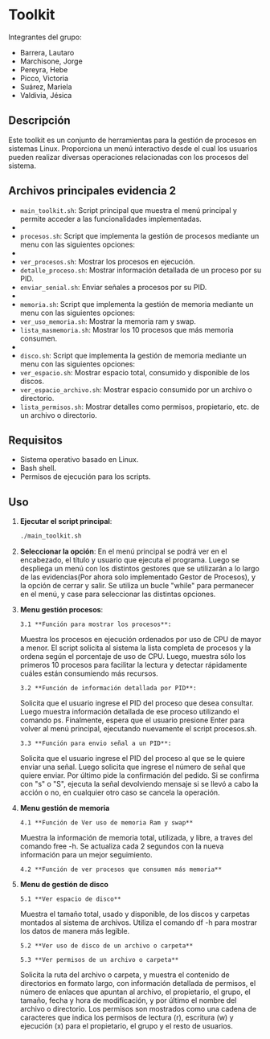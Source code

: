 # Toolkit

Integrantes del grupo:

- Barrera, Lautaro
- Marchisone, Jorge
- Pereyra, Hebe
- Picco, Victoria
- Suárez, Mariela
- Valdivia, Jésica

## Descripción

Este toolkit es un conjunto de herramientas para la gestión de procesos en sistemas Linux. Proporciona un menú interactivo desde el cual los usuarios pueden realizar diversas operaciones relacionadas con los procesos del sistema.

## Archivos principales evidencia 2

- `main_toolkit.sh`: Script principal que muestra el menú principal y permite acceder a las funcionalidades implementadas.
-
- `procesos.sh`: Script que implementa la gestión de procesos mediante un menu con las siguientes opciones:
-
- `ver_procesos.sh`: Mostrar los procesos en ejecución.
- `detalle_proceso.sh`: Mostrar información detallada de un proceso por su PID.
- `enviar_senial.sh`: Enviar señales a procesos por su PID.
-
- `memoria.sh`: Script que implementa la gestión de memoria mediante un menu con las siguientes opciones:
- `ver_uso_memoria.sh`: Mostrar la memoria ram y swap.
- `lista_masmemoria.sh`: Mostrar los 10 procesos que más memoria consumen.
-
- `disco.sh`: Script que implementa la gestión de memoria mediante un menu con las siguientes opciones:
- `ver_espacio.sh`: Mostrar espacio total, consumido y disponible de los discos.
- `ver_espacio_archivo.sh`: Mostrar espacio consumido por un archivo o directorio.
- `lista_permisos.sh`: Mostrar detalles como permisos, propietario, etc. de un archivo o directorio.

## Requisitos

- Sistema operativo basado en Linux.
- Bash shell.
- Permisos de ejecución para los scripts.

## Uso

1.  **Ejecutar el script principal**:

    ```bash
    ./main_toolkit.sh
    ```

2.  **Seleccionar la opción**:
    En el menú principal se podrá ver en el encabezado, el título y usuario que ejecuta el programa.
    Luego se despliega un menú con los distintos gestores que se utilizarán a lo largo de las evidencias(Por ahora solo implementado Gestor de Procesos), y la opción de cerrar y salir.
    Se utiliza un bucle "while" para permanecer en el menú, y case para seleccionar las distintas opciones.

3.  **Menu gestión procesos**:

        3.1 **Función para mostrar los procesos**:

    Muestra los procesos en ejecución ordenados por uso de CPU de mayor a menor. El script solicita al sistema la lista completa de procesos y la ordena según el porcentaje de uso de CPU.
    Luego, muestra sólo los primeros 10 procesos para facilitar la lectura y detectar rápidamente cuáles están consumiendo más recursos.

        3.2 **Función de información detallada por PID**:

    Solicita que el usuario ingrese el PID del proceso que desea consultar.
    Luego muestra información detallada de ese proceso utilizando el comando ps.
    Finalmente, espera que el usuario presione Enter para volver al menú principal, ejecutando nuevamente el script procesos.sh.

        3.3 **Función para envio señal a un PID**:

    Solicita que el usuario ingrese el PID del proceso al que se le quiere enviar una señal.
    Luego solicita que ingrese el número de señal que quiere enviar.
    Por último pide la confirmación del pedido. Si se confirma con "s" o "S", ejecuta la señal devolviendo mensaje si se llevó a cabo la acción o no, en cualquier otro caso se cancela la operación.

4.  **Menu gestión de memoria**

        4.1 **Función de Ver uso de memoria Ram y swap**

    Muestra la información de memoria total, utilizada, y libre, a traves del comando free -h. Se actualiza cada 2 segundos con la nueva información para un mejor seguimiento.

        4.2 **Función de ver procesos que consumen más memoria**

5.  **Menu de gestión de disco**

        5.1 **Ver espacio de disco**

    Muestra el tamaño total, usado y disponible, de los discos y carpetas montados al sistema de archivos. Utiliza el comando df -h para mostrar los datos de manera más legible.

        5.2 **Ver uso de disco de un archivo o carpeta**

        5.3 **Ver permisos de un archivo o carpeta**

    Solicita la ruta del archivo o carpeta, y muestra el contenido de directorios en formato largo, con información detallada de permisos, el número de enlaces que apuntan al archivo, el propietario, el grupo, el tamaño, fecha y hora de modificación, y por último el nombre del archivo o directorio. Los permisos son mostrados como una cadena de caracteres que indica los permisos de lectura (r), escritura (w) y ejecución (x) para el propietario, el grupo y el resto de usuarios.
